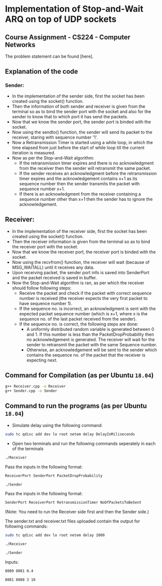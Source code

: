 # Implementation of Stop-and-Wait ARQ on top of UDP sockets

## Course Assignment - CS224 - Computer Networks
The problem statement can be found [here].

## Explanation of the code
### Sender:
* In the implementation of the sender side, first the socket has been created using the socket() function.
* Then the information of both sender and receiver is given from the terminal so as to bind the sender port with the socket and also for the sender to know that to which port it has send the packets.
* Now that we know the sender port, the sender port is binded with the socket.
* Now using the sendto() function, the sender will send its packet to the receiver, staring with sequence number '1'.
* Now a Retransmission Timer is started using a while loop, in which the time elapsed from just before the start of while loop till the current iteration is measured.
* Now as per the Stop-and-Wait algorithm:
  * If the retransmission timer expires and there is no acknowledgment from the receiver then the sender will retransmit the same packet.
  * If the sender receives an acknowledgment before the retransmission timer expires and the acknowledgement contains x+1 as its sequence number then the sender transmits the packet with sequence number x+1.
  * If there is an acknowledgment from the receiver containing a sequence number other than x+1 then the sender has to ignore the acknowledgement.

## Receiver:
* In the implementation of the receiver side, first the socket has been created using the socket() function.
* Then the receiver information is given from the terminal so as to bind the receiver port with the socket.
* Now that we know the receiver port, the receiver port is binded with the socket.
* Now using the recvfrom() function, the receiver will wait (because of MSG_WAITALL) until it receives any data.
* Upon receiving packet, the sender port info is saved into SenderPort and the packet received is saved in buffer.
* Now the Stop-and-Wait algorithm is ran, as per which the receiver should follow following steps:
  * Receive the packet and check if the packet with correct sequence number is received (the receiver expects the very first packet to have sequence number 1).
  * If the sequence no. is incorrect, an acknowledgment is sent with the expected packet sequence number (which is x+1, where x is the sequence no. of the last packet received from the sender).
  * If the sequence no. is correct, the following steps are done:
    * A uniformly distributed random variable is generated between 0 and 1. If this number is less than the PacketDropProbability then no acknowledgement is generated. The receiver will wait for the sender to retransmit the packet with the same Sequence number.
    * Otherwise, an acknowledgement will be sent to the sender which contains the sequence no. of the packet that the receiver is expecting next.

## Command for Compilation (as per Ubuntu `18.04`)
```bash
g++ Receiver.cpp -o Receiver
g++ Sender.cpp -o Sender
```

## Command to run the programs (as per Ubuntu `18.04`)
* Simulate delay using the following command:
```bash
sudo tc qdisc add dev lo root netem delay DelayInMiliseconds
```
* Open two terminals and run the following commands seperately in each of the terminals
```bash
./Receiver
```
 Pass the inputs in the following format:
```bash
ReceiverPort SenderPort PacketDropProbability
```
```bash
./Sender
```
 Pass the inputs in the following format:
```bash
SenderPort ReceiverPort RetransmissionTimer NoOfPacketsToBeSent
```

(Note: You need to run the Receiver side first and then the Sender side.)

The sender.txt and receiver.txt files uploaded contain the output for following commands:
```bash
sudo tc qdisc add dev lo root netem delay 1000
```
```bash
./Receiver
```
```bash
./Sender
```
Inputs:
```bash
8080 8081 0.4
```
```bash
8081 8080 3 10
```
